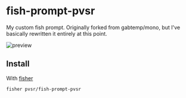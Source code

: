 # fish-prompt-pvsr

My custom fish prompt.
Originally forked from gabtemp/mono,
but I've basically rewritten it entirely at this point.

![preview](https://user-images.githubusercontent.com/12705140/51782656-f328e580-20f9-11e9-86f0-82c3c1210148.png)

## Install

With [fisher]

```fish
fisher pvsr/fish-prompt-pvsr
```
[fisher]: https://github.com/jorgebucaran/fisher
